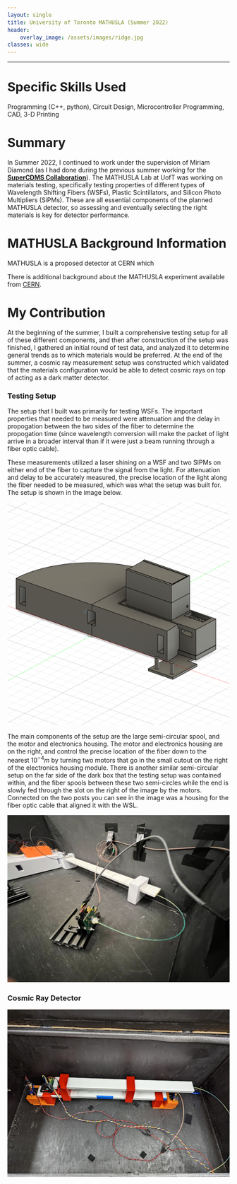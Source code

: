 ```yaml
---
layout: single
title: University of Toronto MATHUSLA (Summer 2022)
header:
    overlay_image: /assets/images/ridge.jpg
classes: wide
---
```


--------------------------------

# Specific Skills Used 

Programming (C++, python), Circuit Design, Microcontroller Programming, CAD, 3-D Printing 

# Summary

In Summer 2022, I continued to work under the supervision of Miriam Diamond (as I had done during the previous summer working for the [**SuperCDMS Collaboration**](https://humerbenjamin.github.io/projects/UofT_CDMS)). The MATHUSLA Lab at UofT was working on materials testing, specifically testing properties of different types of Wavelength Shifting Fibers (WSFs), Plastic Scintillators, and Silicon Photo Multipliers (SiPMs). These are all essential components of the planned MATHUSLA detector, so assessing and eventually selecting the right materials is key for detector performance.

# MATHUSLA Background Information

MATHUSLA is a proposed detector at CERN which 

There is additional background about the MATHUSLA experiment available from [CERN](https://mathusla-experiment.web.cern.ch/).


# My Contribution

At the beginning of the summer, I built a comprehensive testing setup for all of these different components, and then after construction of the setup was finished, I gathered an initial round of test data, and analyzed it to determine general trends as to which materials would be preferred. At the end of the summer, a cosmic ray measurement setup was constructed which validated that the materials configuration would be able to detect cosmic rays on top of acting as a dark matter detector.

### Testing Setup

The setup that I built was primarily for testing WSFs. The important properties that needed to be measured were attenuation and the delay in propogation between the two sides of the fiber to determine the propogation time (since wavelength conversion will make the packet of light arrive in a broader interval than if it were just a beam running through a fiber optic cable).

These measurements utilized a laser shining on a WSF and two SIPMs on either end of the fiber to capture the signal from the light. For attenuation and delay to be accurately measured, the precise location of the light along the fiber needed to be measured, which was what the setup was built for. The setup is shown in the image below.

![mathusla_fiber_spool](/assets/images/fibre_spool.PNG)

The main components of the setup are the large semi-circular spool, and the motor and electronics housing. The motor and electronics housing are on the right, and control the precise location of the fiber down to the nearest $10^{-4}m$ by turning two motors that go in the small cutout on the right of the electronics housing module. There is another similar semi-circular setup on the far side of the dark box that the testing setup was contained within, and the fiber spools between these two semi-circles while the end is slowly fed through the slot on the right of the image by the motors. Connected on the two posts you can see in the image was a housing for the fiber optic cable that aligned it with the WSL.

![mathusla_testing_setup](/assets/images/mathusla_setup_picture.jpg)

### Cosmic Ray Detector

![mathusla_cosmic](/assets/images/mathusla_cosimic_ray.png)